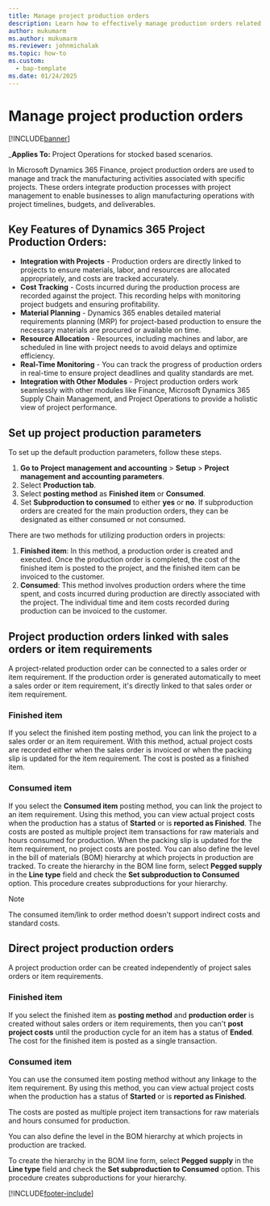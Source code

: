 ```yaml
---
title: Manage project production orders
description: Learn how to effectively manage production orders related to projects.
author: mukumarm
ms.author: mukumarm
ms.reviewer: johnmichalak
ms.topic: how-to
ms.custom: 
  - bap-template
ms.date: 01/24/2025
---
```


# Manage project production orders

[!INCLUDE[banner](../includes/banner.md)]

_**Applies To:** Project Operations for stocked based scenarios.

In Microsoft Dynamics 365 Finance, project production orders are used to manage and track the manufacturing activities associated with specific projects. These orders integrate production processes with project management to enable businesses to align manufacturing operations with project timelines, budgets, and deliverables.

## Key Features of Dynamics 365 Project Production Orders:

- **Integration with Projects** - Production orders are directly linked to projects to ensure materials, labor, and resources are allocated appropriately, and costs are tracked accurately.
- **Cost Tracking** - Costs incurred during the production process are recorded against the project. This recording helps with monitoring project budgets and ensuring profitability.
- **Material Planning** - Dynamics 365 enables detailed material requirements planning (MRP) for project-based production to ensure the necessary materials are procured or available on time.
- **Resource Allocation** - Resources, including machines and labor, are scheduled in line with project needs to avoid delays and optimize efficiency.
- **Real-Time Monitoring** - You can track the progress of production orders in real-time to ensure project deadlines and quality standards are met.
- **Integration with Other Modules** - Project production orders work seamlessly with other modules like Finance, Microsoft Dynamics 365 Supply Chain Management, and Project Operations to provide a holistic view of project performance.

## Set up project production parameters

To set up the default production parameters, follow these steps.

1. **Go to** **Project management and accounting** \> **Setup** \> **Project management and accounting parameters**.
1. Select **Production tab**.
1. Select **posting method** as **Finished item** or **Consumed**.
1. Set **Subproduction to consumed** to either **yes** or **no**. If subproduction orders are created for the main production orders, they can be designated as either consumed or not consumed. 

There are two methods for utilizing production orders in projects:

1. **Finished item**: In this method, a production order is created and executed. Once the production order is completed, the cost of the finished item is posted to the project, and the finished item can be invoiced to the customer.
1. **Consumed**: This method involves production orders where the time spent, and costs incurred during production are directly associated with the project. The individual time and item costs recorded during production can be invoiced to the customer.
       
## Project production orders linked with sales orders or item requirements

A project-related production order can be connected to a sales order or item requirement. If the production order is generated automatically to meet a sales order or item requirement, it's directly linked to that sales order or item requirement.

### Finished item

If you select the finished item posting method, you can link the project to a sales order or an item requirement. With this method, actual project costs are recorded either when the sales order is invoiced or when the packing slip is updated for the item requirement. The cost is posted as a finished item.

### Consumed item

If you select the **Consumed item** posting method, you can link the project to an item requirement. 
Using this method, you can view actual project costs when the production has a status of **Started** or is **reported as Finished**. 
The costs are posted as multiple project item transactions for raw materials and hours consumed for production. 
When the packing slip is updated for the item requirement, no project costs are posted. 
You can also define the level in the bill of materials (BOM) hierarchy at which projects in production are tracked. 
To create the hierarchy in the BOM line form, select **Pegged supply** in the **Line type** field and check the **Set subproduction to Consumed** option. This procedure creates subproductions for your hierarchy.

> [!NOTE]
> The consumed item/link to order method doesn't support indirect costs and standard costs.

## Direct project production orders

A project production order can be created independently of project sales orders or item requirements. 

### Finished item

If you select the finished item as **posting method** and **production order** is created without sales orders or item requirements,
then you can't **post project costs** until the production cycle for an item has a status of **Ended**. The cost for the finished item is posted as a single transaction.

### Consumed item

You can use the consumed item posting method without any linkage to the item requirement. By using this method, you can view actual project costs when the production has a status of **Started** or is **reported as Finished**. 

The costs are posted as multiple project item transactions for raw materials and hours consumed for production. 

You can also define the level in the BOM hierarchy at which projects in production are tracked. 

To create the hierarchy in the BOM line form, select **Pegged supply** in the **Line type** field and check the **Set subproduction to Consumed** option. This procedure creates subproductions for your hierarchy.

[!INCLUDE[footer-include](../includes/footer-banner.md)]
